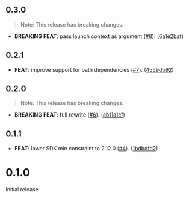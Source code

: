 ## 0.3.0

> Note: This release has breaking changes.

 - **BREAKING** **FEAT**: pass launch context as argument ([#8](https://github.com/blaugold/cli_launcher/issues/8)). ([6a1e2baf](https://github.com/blaugold/cli_launcher/commit/6a1e2baf1c6bf3e8cd5df80a9d5d4b239b7e0b5a))

## 0.2.1

 - **FEAT**: improve support for path dependencies ([#7](https://github.com/blaugold/cli_launcher/issues/7)). ([4559db92](https://github.com/blaugold/cli_launcher/commit/4559db92d9e92a6b8c415ee51d204c889471a3e6))

## 0.2.0

> Note: This release has breaking changes.

 - **BREAKING** **FEAT**: full rewrite ([#6](https://github.com/blaugold/cli_launcher/issues/6)). ([ab11a1cf](https://github.com/blaugold/cli_launcher/commit/ab11a1cf6f401c27a3f698fef2689447408f3282))

## 0.1.1

 - **FEAT**: lower SDK min constraint to 2.12.0 ([#4](https://github.com/blaugold/cli_launcher/issues/4)). ([1bdbdfd2](https://github.com/blaugold/cli_launcher/commit/1bdbdfd22002b2fb344ec2c07900b89298d92f24))

# 0.1.0

Initial release
